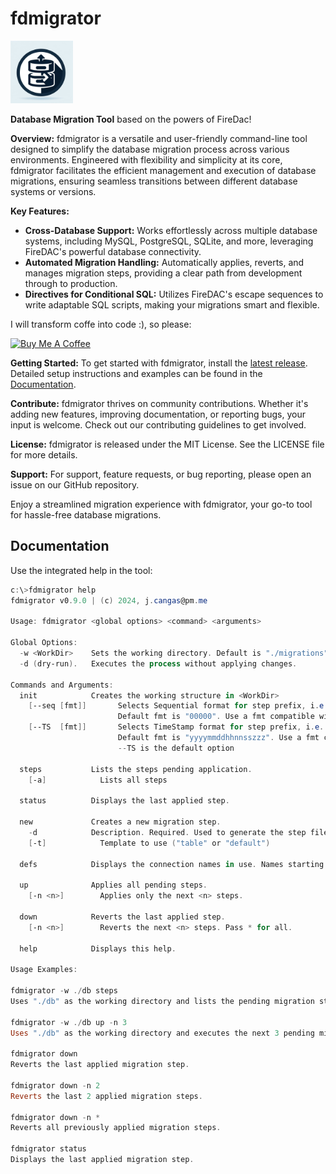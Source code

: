 # fdmigrator 
<img src="fdmigrator.jpeg" width="100">

**Database Migration Tool** based on the powers of FireDac! 

**Overview:**
fdmigrator is a versatile and user-friendly command-line tool designed to simplify the database migration process across various environments. Engineered with flexibility and simplicity at its core, fdmigrator facilitates the efficient management and execution of database migrations, ensuring seamless transitions between different database systems or versions.

**Key Features:**
- **Cross-Database Support:** Works effortlessly across multiple database systems, including MySQL, PostgreSQL, SQLite, and more, leveraging FireDAC's powerful database connectivity.
- **Automated Migration Handling:** Automatically applies, reverts, and manages migration steps, providing a clear path from development through to production.
- **Directives for Conditional SQL:** Utilizes FireDAC's escape sequences to write adaptable SQL scripts, making your migrations smart and flexible.

I will transform coffe into code :), so please:
 
<a href="https://www.buymeacoffee.com/jcangas" target="_blank"><img src="https://cdn.buymeacoffee.com/buttons/v2/default-yellow.png" alt="Buy Me A Coffee" style="height: 60px !important;width: 217px !important;" ></a>

**Getting Started:**
To get started with fdmigrator, install the  [latest release](https://github.com/jcangas/fdmigrator/releases/latest). Detailed setup instructions and examples can be found in the [Documentation](#documentation).

**Contribute:**
fdmigrator thrives on community contributions. Whether it's adding new features, improving documentation, or reporting bugs, your input is welcome. Check out our contributing guidelines to get involved.

**License:**
fdmigrator is released under the MIT License. See the LICENSE file for more details.

**Support:**
For support, feature requests, or bug reporting, please open an issue on our GitHub repository.

Enjoy a streamlined migration experience with fdmigrator, your go-to tool for hassle-free database migrations.

## Documentation

Use the integrated help in the tool:

```powershell
c:\>fdmigrator help
fdmigrator v0.9.0 | (c) 2024, j.cangas@pm.me

Usage: fdmigrator <global options> <command> <arguments>

Global Options:
  -w <WorkDir>    Sets the working directory. Default is "./migrations".
  -d (dry-run).   Executes the process without applying changes.

Commands and Arguments:
  init            Creates the working structure in <WorkDir>
    [--seq [fmt]]       Selects Sequential format for step prefix, i.e. 00001-Create_Customer_Table.sql. 
                        Default fmt is "00000". Use a fmt compatible with Delphi FormatFloat.
    [--TS  [fmt]]       Selects TimeStamp format for step prefix, i.e. 20240616132951508-Create_Customer_Table.sql. 
                        Default fmt is "yyyymmddhhnnsszzz". Use a fmt compatible with Delphi FormatDateTime.
                        --TS is the default option

  steps           Lists the steps pending application.
    [-a]            Lists all steps

  status          Displays the last applied step.

  new             Creates a new migration step.
    -d            Description. Required. Used to generate the step file name
    [-t]            Template to use ("table" or "default")

  defs            Displays the connection names in use. Names starting with "!" are ignored.

  up              Applies all pending steps.
    [-n <n>]        Applies only the next <n> steps.

  down            Reverts the last applied step.
    [-n <n>]        Reverts the next <n> steps. Pass * for all.

  help            Displays this help.

Usage Examples:

fdmigrator -w ./db steps
Uses "./db" as the working directory and lists the pending migration steps.

fdmigrator -w ./db up -n 3
Uses "./db" as the working directory and executes the next 3 pending migration steps.

fdmigrator down
Reverts the last applied migration step.

fdmigrator down -n 2
Reverts the last 2 applied migration steps.

fdmigrator down -n *
Reverts all previously applied migration steps.

fdmigrator status
Displays the last applied migration step.
```
